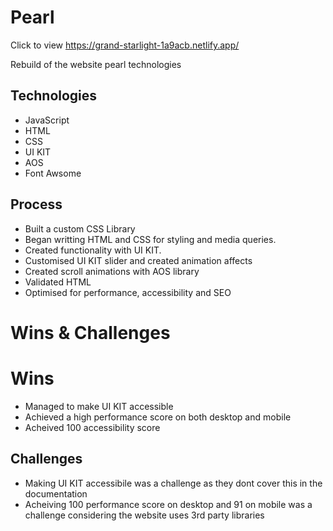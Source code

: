 # Pearl
Click to view https://grand-starlight-1a9acb.netlify.app/

Rebuild of the website pearl technologies 

## Technologies
- JavaScript
- HTML
- CSS
- UI KIT
- AOS
- Font Awsome

## Process
- Built a custom CSS Library
- Began writting HTML and CSS for styling and media queries.
- Created functionality with UI KIT.
- Customised UI KIT slider and created animation affects
- Created scroll animations with AOS library
- Validated HTML
- Optimised for performance, accessibility and SEO

# Wins & Challenges
# Wins
- Managed to make UI KIT accessible
- Achieved a high performance score on both desktop and mobile
- Acheived 100 accessibility score

## Challenges
- Making UI KIT accessibile was a challenge as they dont cover this in the documentation
- Acheiving 100 performance score on desktop and 91 on mobile was a challenge considering the website uses 3rd party libraries 


